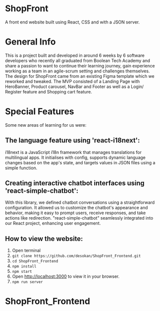 # ShopFront

A front end website built using React, CSS and with a JSON server.

# General Info

This is a project built and developed in around 6 weeks by 6 software developers who recently all graduated from Boolean Tech Academy and share a passion to want to continue their learning journey, gain experience working as a team in an agile-scrum setting and challenges themselves. 
The design for ShopFront came from an existing Figma template which we reworked and tweaked. 
The MVP consisted of a Landing Page with HeroBanner, Product carousel, NavBar and Footer as well as a Login/ Register feature and Shopping cart feature.


# Special Features 

Some new areas of learning for us were:

## The language feature using 'react-i18next': 
i18next is a JavaScript i18n framework that manages translations for multilingual apps. It initialises with config, supports dynamic language changes based on the app's state, and targets values in JSON files using a simple function.



## Creating interactive chatbot interfaces using 'react-simple-chatbot':
With this library, we defined chatbot conversations using a straightforward configuration. It allowed us to customize the chatbot's appearance and behavior, making it easy to prompt users, receive responses, and take actions like redirection. "react-simple-chatbot" seamlessly integrated into our React project, enhancing user engagement.

## How to view the website:

1.  Open terminal
2.  `git clone https://github.com/desokan/ShopFront_Frontend.git`
3.  `cd ShopFront_Frontend`
4.  `npm install`
5.  `npm start`
6.   Open [http://localhost:3000](http://localhost:3000) to view it in your browser.
7.  `npm run server`
















# ShopFront_Frontend
